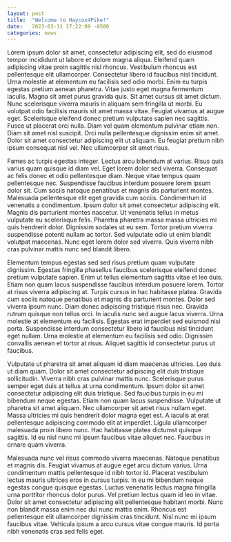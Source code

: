 ```yaml
---
layout: post
title:  "Welcome to Haycox4Pike!"
date:   2023-03-11 17:22:09 -0500
categories: news
---
```

Lorem ipsum dolor sit amet, consectetur adipiscing elit, sed do eiusmod tempor incididunt ut labore et dolore magna aliqua. Eleifend quam adipiscing vitae proin sagittis nisl rhoncus. Vestibulum rhoncus est pellentesque elit ullamcorper. Consectetur libero id faucibus nisl tincidunt. Urna molestie at elementum eu facilisis sed odio morbi. Enim eu turpis egestas pretium aenean pharetra. Vitae justo eget magna fermentum iaculis. Magna sit amet purus gravida quis. Sit amet cursus sit amet dictum. Nunc scelerisque viverra mauris in aliquam sem fringilla ut morbi. Eu volutpat odio facilisis mauris sit amet massa vitae. Feugiat vivamus at augue eget. Scelerisque eleifend donec pretium vulputate sapien nec sagittis. Fusce ut placerat orci nulla. Diam vel quam elementum pulvinar etiam non. Diam sit amet nisl suscipit. Orci nulla pellentesque dignissim enim sit amet. Dolor sit amet consectetur adipiscing elit ut aliquam. Eu feugiat pretium nibh ipsum consequat nisl vel. Nec ullamcorper sit amet risus.

Fames ac turpis egestas integer. Lectus arcu bibendum at varius. Risus quis varius quam quisque id diam vel. Eget lorem dolor sed viverra. Consequat ac felis donec et odio pellentesque diam. Neque vitae tempus quam pellentesque nec. Suspendisse faucibus interdum posuere lorem ipsum dolor sit. Cum sociis natoque penatibus et magnis dis parturient montes. Malesuada pellentesque elit eget gravida cum sociis. Condimentum id venenatis a condimentum. Ipsum dolor sit amet consectetur adipiscing elit. Magnis dis parturient montes nascetur. Ut venenatis tellus in metus vulputate eu scelerisque felis. Pharetra pharetra massa massa ultricies mi quis hendrerit dolor. Dignissim sodales ut eu sem. Tortor pretium viverra suspendisse potenti nullam ac tortor. Sed vulputate odio ut enim blandit volutpat maecenas. Nunc eget lorem dolor sed viverra. Quis viverra nibh cras pulvinar mattis nunc sed blandit libero.

Elementum tempus egestas sed sed risus pretium quam vulputate dignissim. Egestas fringilla phasellus faucibus scelerisque eleifend donec pretium vulputate sapien. Enim ut tellus elementum sagittis vitae et leo duis. Etiam non quam lacus suspendisse faucibus interdum posuere lorem. Tortor at risus viverra adipiscing at. Turpis cursus in hac habitasse platea. Gravida cum sociis natoque penatibus et magnis dis parturient montes. Dolor sed viverra ipsum nunc. Diam donec adipiscing tristique risus nec. Gravida rutrum quisque non tellus orci. In iaculis nunc sed augue lacus viverra. Urna molestie at elementum eu facilisis. Egestas erat imperdiet sed euismod nisi porta. Suspendisse interdum consectetur libero id faucibus nisl tincidunt eget nullam. Urna molestie at elementum eu facilisis sed odio. Dignissim convallis aenean et tortor at risus. Aliquet sagittis id consectetur purus ut faucibus.

Vulputate ut pharetra sit amet aliquam id diam maecenas ultricies. Leo duis ut diam quam. Dolor sit amet consectetur adipiscing elit duis tristique sollicitudin. Viverra nibh cras pulvinar mattis nunc. Scelerisque purus semper eget duis at tellus at urna condimentum. Ipsum dolor sit amet consectetur adipiscing elit duis tristique. Sed faucibus turpis in eu mi bibendum neque egestas. Etiam non quam lacus suspendisse. Vulputate ut pharetra sit amet aliquam. Nec ullamcorper sit amet risus nullam eget. Massa ultricies mi quis hendrerit dolor magna eget est. A iaculis at erat pellentesque adipiscing commodo elit at imperdiet. Ligula ullamcorper malesuada proin libero nunc. Hac habitasse platea dictumst quisque sagittis. Id eu nisl nunc mi ipsum faucibus vitae aliquet nec. Faucibus in ornare quam viverra.

Malesuada nunc vel risus commodo viverra maecenas. Natoque penatibus et magnis dis. Feugiat vivamus at augue eget arcu dictum varius. Urna condimentum mattis pellentesque id nibh tortor id. Placerat vestibulum lectus mauris ultrices eros in cursus turpis. In eu mi bibendum neque egestas congue quisque egestas. Luctus venenatis lectus magna fringilla urna porttitor rhoncus dolor purus. Vel pretium lectus quam id leo in vitae. Dolor sit amet consectetur adipiscing elit pellentesque habitant morbi. Nunc non blandit massa enim nec dui nunc mattis enim. Rhoncus est pellentesque elit ullamcorper dignissim cras tincidunt. Nisl nunc mi ipsum faucibus vitae. Vehicula ipsum a arcu cursus vitae congue mauris. Id porta nibh venenatis cras sed felis eget.